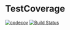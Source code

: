 # TestCoverage


[![codecov](https://codecov.io/gh/moznuy/TestCoverage/branch/master/graph/badge.svg)](https://codecov.io/gh/moznuy/TestCoverage)
[![Build Status](https://travis-ci.org/moznuy/TestCoverage.svg?branch=master)](https://travis-ci.org/moznuy/TestCoverage)
